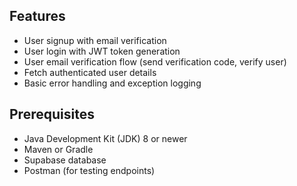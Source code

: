## Features

- User signup with email verification
- User login with JWT token generation
- User email verification flow (send verification code, verify user)
- Fetch authenticated user details
- Basic error handling and exception logging

## Prerequisites

- Java Development Kit (JDK) 8 or newer
- Maven or Gradle
- Supabase database
- Postman (for testing endpoints)
